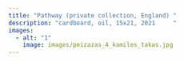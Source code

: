 ```yaml
---
title: "Pathway (private collection, England) "
description: "cardboard, oil, 15x21, 2021     "
images:
  - alt: "1"
    image: images/peizazas_4_kamiles_takas.jpg
---
```

